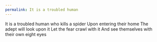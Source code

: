```yaml
---
permalink: It is a troubled human
---
```

It is a troubled human 
who kills a spider 
Upon entering their home 
The adept will look upon it 
Let the fear crawl with it 
And see themselves 
with their own eight eyes